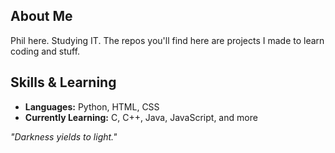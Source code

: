 ## About Me  
Phil here. Studying IT. The repos you'll find here are projects I made to learn coding and stuff.

## Skills & Learning  
- **Languages:** Python, HTML, CSS  
- **Currently Learning:** C, C++, Java, JavaScript, and more

*"Darkness yields to light."* 
